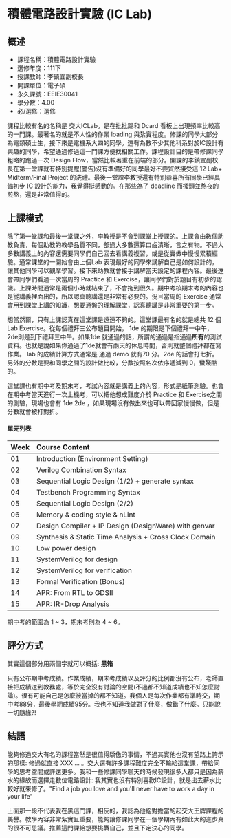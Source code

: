 # 積體電路設計實驗 (IC Lab)
## 概述
- 課程名稱：積體電路設計實驗
- 選修年度：111下
- 授課教師：李鎮宜副校長
- 開課單位：電子碩     
- 永久課號：EEIE30041
- 學分數：4.00
- 必/選修：選修

課程比較有名的名稱是 交大ICLab。是在批批踢和 Dcard 看板上出現頻率比較高的一門課。最著名的就是不人性的作業 loading 與紮實程度。修課的同學大部分為電類碩士生，接下來是電機系大四的同學。還有為數不少其他科系對於IC設計有興趣的同學，希望通過修過這一門課方便找相關工作。課程設計目的是帶修課同學粗略的跑過一次 Design Flow，當然比較著重在前端的部分。開課的李鎮宜副校長在第一堂課就有特別提醒(警告)沒有準備好的同學最好不要貿然接受這 12 Lab+ Midterm/Final Project 的洗禮。最後一堂課李教授還有特別恭喜所有同學已經具備初步 IC 設計的能力，我覺得挺感動的。在那些為了 deadline 而搔頭並熬夜的煎熬，還是非常值得的。

## 上課模式

除了第一堂課和最後一堂課之外，李教授是不會到課堂上授課的。上課會由數個助教負責，每個助教的教學品質不同，部過大多數還算口齒清晰，言之有物。不過大多數講義上的內容還需要同學們自己回去看講義複習，或是從實做中慢慢累積經驗。通常課堂的一開始會由上個Lab 表現最好的同學來講解自己是如何設計的，讓其他同學可以觀摩學習。接下來助教就會接手講解當天設定的課程內容。最後還會帶同學們看過一次當周的 Practice 和 Exercise，讓同學們對於題目有初步的認識。上課時間通常是兩個小時就結束了，不會拖到很久。期中考核期末考的內容也是從講義裡面出的，所以認真聽講還是非常有必要的。況且當周的 Exercise 通常會用到課堂上講的知識，想要通盤的理解課堂，認真聽講是非常重要的第一步。

想當然爾，只有上課認真在這堂課是遠遠不夠的。這堂課最有名的就是總共 12 個 Lab Exercise。從每個禮拜三公布題目開始， 1de 的期限是下個禮拜一中午， 2de則是到下禮拜三中午。如果1de 就通過的話，所謂的通過是指通過**所有**的測試資料。也就是說如果你通過了1de就會有兩天的休息時間，否則就整個禮拜都在寫作業。 lab 的成績計算方式通常是 通過 demo 就有70 分。2de 的話會打七折。另外的分數是要和同學之間的設計做比較，分數按照名次依序遞減到 0，蠻殘酷的。

這堂課也有期中考及期末考，考試內容就是講義上的內容，形式是紙筆測驗。也會在期中考當天進行一次上機考，可以把他想成難度介於 Practice 和 Exercise之間的測驗，現場也會有 1de 2de ，如果現場沒有做出來也可以帶回家慢慢做，但是分數就會被打對折。


#### 單元列表

Week | Course Content
--------|:-----
01| Introduction (Environment Setting)
02| Verilog Combination Syntax
03| Sequential Logic Design (1/2) + generate syntax
04| Testbench Programming Syntax
05| Sequential Logic Design (2/2)
06| Memory & coding style & nLint
07| Design Compiler + IP Design (DesignWare) with genvar
09| Synthesis & Static Time Analysis + Cross Clock Domain
10| Low power design
11| SystemVerilog for design
12| SystemVerilog for verification
13| Formal Verification (Bonus)
14| APR: From RTL to GDSII
15| APR: IR-Drop Analysis

期中考的範圍為 1 ~ 3，期末考則為 4 ~ 6。
## 評分方式

其實這個部分用兩個字就可以概括: **黑箱**

只有公布期中考成績。作業成績，期末考成績以及評分的比例都沒有公布，老師直接把成績送到教務處，等於完全沒有討論的空間(不過都不知道成績也不知怎麼討論)。很有可能自己是怎麼被當掉的都不知道。我個人是每次作業都有準時交，期中考88分，最後學期成績95分。我也不知道我做對了什麼，做錯了什麼。只能說一切隨緣?!

## 結語

能夠修過交大有名的課程當然是很值得驕傲的事情，不過其實他也沒有望路上誇示的那樣: 修過就直接 XXX ... 。交大還有許多課程難度完全不輸給這堂課，帶給同學的思考空間或許還更多。我和一些修課同學聊天的時候發現很多人都只是因為薪水的緣故而選擇走數位電路設計: 我其實也沒有特別喜歡IC設計，就是出去薪水比較好就來修了。"Find a job you love and you'll never have to work a day in your life" 

上面那一段不代表我在黑這門課，相反的，我認為他絕對擔當的起交大王牌課程的美譽。教學內容非常紮實且重要，能夠讓修課同學在一個學期內有如此大的進步真的很不可思議。推薦這門課給想要挑戰自己，並且下定決心的同學。

